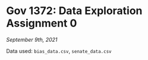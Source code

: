# Gov 1372: Data Exploration Assignment 0
*September 9th, 2021*

Data used: `bias_data.csv`, `senate_data.csv`
